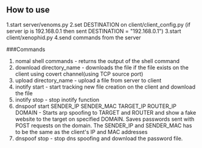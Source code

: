 ## How to use
1.start server/venoms.py
2.set DESTINATION on client/client_config.py
(if server ip is 192.168.0.1 then sent DESTINATION = "192.168.0.1")
3.start client/xenophid.py
4.send commands from the server

###Commands
1. nomal shell commands - returns the output of the shell command
2. download directory_name - downloads the file if the file exists on the client using covert channel(using TCP source port)
3. upload directory_name - upload a file from server to client
4. inotify start - start tracking new file creation on the client and download the file
5. inotify stop - stop inotify function
6. dnspoof start SENDER_IP SENDER_MAC TARGET_IP ROUTER_IP DOMAIN - Starts arp spoofing to TARGET and ROUTER and show a fake website to the target on specified DOMAIN. Saves passwords sent with POST requests on the domain. The SENDER_IP and SENDER_MAC has to be the same as the client's IP and MAC addresses
7. dnspoof stop - stop dns spoofing and download the password file.
